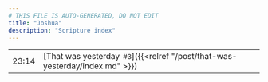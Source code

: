 ```yaml
---
# THIS FILE IS AUTO-GENERATED, DO NOT EDIT
title: "Joshua"
description: "Scripture index"
---
```


|  |  |
| --- | --- |
| 23:14 | [That was yesterday<span style="font-size:smaller; padding-left:0.5em;">#3</span>]({{<relref "/post/that-was-yesterday/index.md" >}}) |
